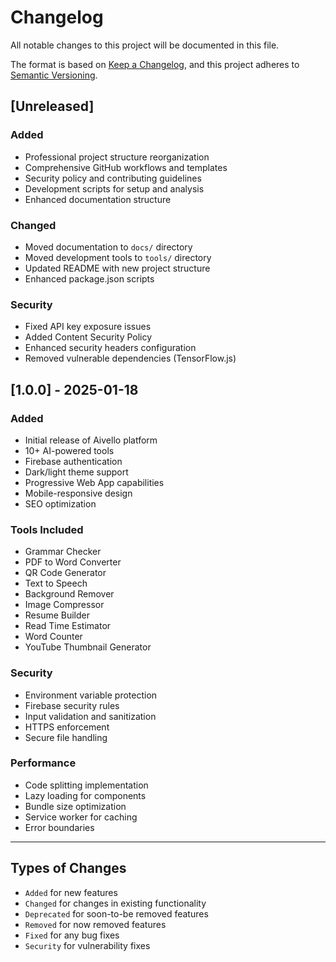 # Changelog

All notable changes to this project will be documented in this file.

The format is based on [Keep a Changelog](https://keepachangelog.com/en/1.0.0/),
and this project adheres to [Semantic Versioning](https://semver.org/spec/v2.0.0.html).

## [Unreleased]

### Added
- Professional project structure reorganization
- Comprehensive GitHub workflows and templates
- Security policy and contributing guidelines
- Development scripts for setup and analysis
- Enhanced documentation structure

### Changed
- Moved documentation to `docs/` directory
- Moved development tools to `tools/` directory
- Updated README with new project structure
- Enhanced package.json scripts

### Security
- Fixed API key exposure issues
- Added Content Security Policy
- Enhanced security headers configuration
- Removed vulnerable dependencies (TensorFlow.js)

## [1.0.0] - 2025-01-18

### Added
- Initial release of Aivello platform
- 10+ AI-powered tools
- Firebase authentication
- Dark/light theme support
- Progressive Web App capabilities
- Mobile-responsive design
- SEO optimization

### Tools Included
- Grammar Checker
- PDF to Word Converter
- QR Code Generator
- Text to Speech
- Background Remover
- Image Compressor
- Resume Builder
- Read Time Estimator
- Word Counter
- YouTube Thumbnail Generator

### Security
- Environment variable protection
- Firebase security rules
- Input validation and sanitization
- HTTPS enforcement
- Secure file handling

### Performance
- Code splitting implementation
- Lazy loading for components
- Bundle size optimization
- Service worker for caching
- Error boundaries

---

## Types of Changes
- `Added` for new features
- `Changed` for changes in existing functionality
- `Deprecated` for soon-to-be removed features
- `Removed` for now removed features
- `Fixed` for any bug fixes
- `Security` for vulnerability fixes
